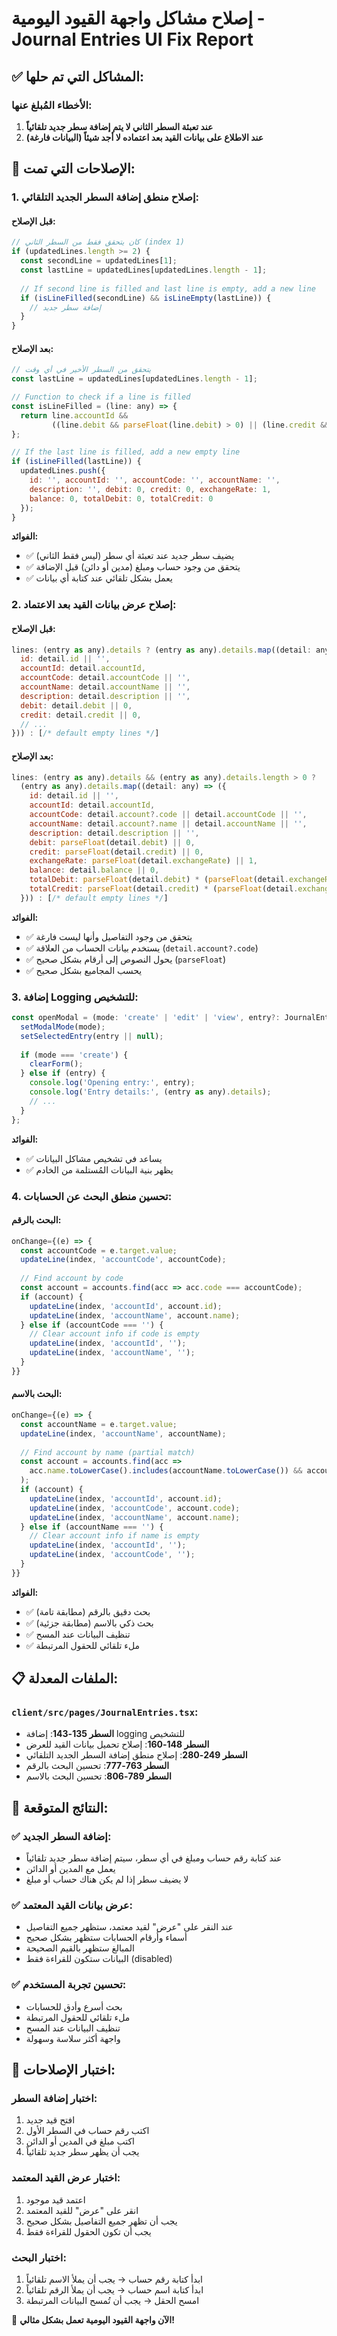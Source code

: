 # إصلاح مشاكل واجهة القيود اليومية - Journal Entries UI Fix Report

## ✅ المشاكل التي تم حلها:

### الأخطاء المُبلغ عنها:
1. **عند تعبئة السطر الثاني لا يتم إضافة سطر جديد تلقائياً**
2. **عند الاطلاع على بيانات القيد بعد اعتماده لا أجد شيئاً (البيانات فارغة)**

## 🔧 الإصلاحات التي تمت:

### 1. إصلاح منطق إضافة السطر الجديد التلقائي:

#### قبل الإصلاح:
```javascript
// كان يتحقق فقط من السطر الثاني (index 1)
if (updatedLines.length >= 2) {
  const secondLine = updatedLines[1];
  const lastLine = updatedLines[updatedLines.length - 1];
  
  // If second line is filled and last line is empty, add a new line
  if (isLineFilled(secondLine) && isLineEmpty(lastLine)) {
    // إضافة سطر جديد
  }
}
```

#### بعد الإصلاح:
```javascript
// يتحقق من السطر الأخير في أي وقت
const lastLine = updatedLines[updatedLines.length - 1];

// Function to check if a line is filled
const isLineFilled = (line: any) => {
  return line.accountId && 
         ((line.debit && parseFloat(line.debit) > 0) || (line.credit && parseFloat(line.credit) > 0));
};

// If the last line is filled, add a new empty line
if (isLineFilled(lastLine)) {
  updatedLines.push({
    id: '', accountId: '', accountCode: '', accountName: '',
    description: '', debit: 0, credit: 0, exchangeRate: 1,
    balance: 0, totalDebit: 0, totalCredit: 0
  });
}
```

**الفوائد:**
- ✅ يضيف سطر جديد عند تعبئة أي سطر (ليس فقط الثاني)
- ✅ يتحقق من وجود حساب ومبلغ (مدين أو دائن) قبل الإضافة
- ✅ يعمل بشكل تلقائي عند كتابة أي بيانات

### 2. إصلاح عرض بيانات القيد بعد الاعتماد:

#### قبل الإصلاح:
```javascript
lines: (entry as any).details ? (entry as any).details.map((detail: any) => ({
  id: detail.id || '',
  accountId: detail.accountId,
  accountCode: detail.accountCode || '',
  accountName: detail.accountName || '',
  description: detail.description || '',
  debit: detail.debit || 0,
  credit: detail.credit || 0,
  // ...
})) : [/* default empty lines */]
```

#### بعد الإصلاح:
```javascript
lines: (entry as any).details && (entry as any).details.length > 0 ? 
  (entry as any).details.map((detail: any) => ({
    id: detail.id || '',
    accountId: detail.accountId,
    accountCode: detail.account?.code || detail.accountCode || '',
    accountName: detail.account?.name || detail.accountName || '',
    description: detail.description || '',
    debit: parseFloat(detail.debit) || 0,
    credit: parseFloat(detail.credit) || 0,
    exchangeRate: parseFloat(detail.exchangeRate) || 1,
    balance: detail.balance || 0,
    totalDebit: parseFloat(detail.debit) * (parseFloat(detail.exchangeRate) || 1) || 0,
    totalCredit: parseFloat(detail.credit) * (parseFloat(detail.exchangeRate) || 1) || 0
  })) : [/* default empty lines */]
```

**الفوائد:**
- ✅ يتحقق من وجود التفاصيل وأنها ليست فارغة
- ✅ يستخدم بيانات الحساب من العلاقة (`detail.account?.code`)
- ✅ يحول النصوص إلى أرقام بشكل صحيح (`parseFloat`)
- ✅ يحسب المجاميع بشكل صحيح

### 3. إضافة Logging للتشخيص:

```javascript
const openModal = (mode: 'create' | 'edit' | 'view', entry?: JournalEntry) => {
  setModalMode(mode);
  setSelectedEntry(entry || null);
  
  if (mode === 'create') {
    clearForm();
  } else if (entry) {
    console.log('Opening entry:', entry);
    console.log('Entry details:', (entry as any).details);
    // ...
  }
};
```

**الفوائد:**
- ✅ يساعد في تشخيص مشاكل البيانات
- ✅ يظهر بنية البيانات المُستلمة من الخادم

### 4. تحسين منطق البحث عن الحسابات:

#### البحث بالرقم:
```javascript
onChange={(e) => {
  const accountCode = e.target.value;
  updateLine(index, 'accountCode', accountCode);
  
  // Find account by code
  const account = accounts.find(acc => acc.code === accountCode);
  if (account) {
    updateLine(index, 'accountId', account.id);
    updateLine(index, 'accountName', account.name);
  } else if (accountCode === '') {
    // Clear account info if code is empty
    updateLine(index, 'accountId', '');
    updateLine(index, 'accountName', '');
  }
}}
```

#### البحث بالاسم:
```javascript
onChange={(e) => {
  const accountName = e.target.value;
  updateLine(index, 'accountName', accountName);
  
  // Find account by name (partial match)
  const account = accounts.find(acc => 
    acc.name.toLowerCase().includes(accountName.toLowerCase()) && accountName.length > 2
  );
  if (account) {
    updateLine(index, 'accountId', account.id);
    updateLine(index, 'accountCode', account.code);
    updateLine(index, 'accountName', account.name);
  } else if (accountName === '') {
    // Clear account info if name is empty
    updateLine(index, 'accountId', '');
    updateLine(index, 'accountCode', '');
  }
}}
```

**الفوائد:**
- ✅ بحث دقيق بالرقم (مطابقة تامة)
- ✅ بحث ذكي بالاسم (مطابقة جزئية)
- ✅ تنظيف البيانات عند المسح
- ✅ ملء تلقائي للحقول المرتبطة

## 📋 الملفات المعدلة:

### `client/src/pages/JournalEntries.tsx`:
- **السطر 135-143**: إضافة logging للتشخيص
- **السطر 148-160**: إصلاح تحميل بيانات القيد للعرض
- **السطر 249-280**: إصلاح منطق إضافة السطر الجديد التلقائي
- **السطر 763-777**: تحسين البحث بالرقم
- **السطر 789-806**: تحسين البحث بالاسم

## 🎯 النتائج المتوقعة:

### ✅ إضافة السطر الجديد:
- عند كتابة رقم حساب ومبلغ في أي سطر، سيتم إضافة سطر جديد تلقائياً
- يعمل مع المدين أو الدائن
- لا يضيف سطر إذا لم يكن هناك حساب أو مبلغ

### ✅ عرض بيانات القيد المعتمد:
- عند النقر على "عرض" لقيد معتمد، ستظهر جميع التفاصيل
- أسماء وأرقام الحسابات ستظهر بشكل صحيح
- المبالغ ستظهر بالقيم الصحيحة
- البيانات ستكون للقراءة فقط (disabled)

### ✅ تحسين تجربة المستخدم:
- بحث أسرع وأدق للحسابات
- ملء تلقائي للحقول المرتبطة
- تنظيف البيانات عند المسح
- واجهة أكثر سلاسة وسهولة

## 🧪 اختبار الإصلاحات:

### اختبار إضافة السطر:
1. افتح قيد جديد
2. اكتب رقم حساب في السطر الأول
3. اكتب مبلغ في المدين أو الدائن
4. يجب أن يظهر سطر جديد تلقائياً

### اختبار عرض القيد المعتمد:
1. اعتمد قيد موجود
2. انقر على "عرض" للقيد المعتمد
3. يجب أن تظهر جميع التفاصيل بشكل صحيح
4. يجب أن تكون الحقول للقراءة فقط

### اختبار البحث:
1. ابدأ كتابة رقم حساب → يجب أن يملأ الاسم تلقائياً
2. ابدأ كتابة اسم حساب → يجب أن يملأ الرقم تلقائياً
3. امسح الحقل → يجب أن تُمسح البيانات المرتبطة

🎉 **الآن واجهة القيود اليومية تعمل بشكل مثالي!**
